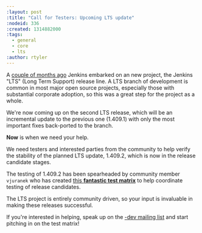 ```yaml
---
:layout: post
:title: "Call for Testers: Upcoming LTS update"
:nodeid: 336
:created: 1314882000
:tags:
  - general
  - core
  - lts
:author: rtyler
---
```


A [couple of months
ago](/content/jenkins-long-term-support-release) Jenkins embarked on an new project, the
Jenkins "LTS" (Long Term Support) release line. A LTS branch of development is
common in most major open source projects, especially those with substantial
corporate adoption, so this was a great step for the project as a whole.

We're now coming up on the second LTS release, which will be an incremental
update to the previous one (1.409.1) with only the most important fixes
back-ported to the branch.

**Now** is when we need your help.

We need testers and interested parties from the community to help verify the
stability of the planned LTS update, 1.409.2, which is now in the release
candidate stages.

The testing of 1.409.2 has been spearheaded by community member `vjuranek` who
has created [this **fantastic test
matrix**](https://wiki.jenkins-ci.org/display/JENKINS/LTS+1.409.x+RC+Testing) to
help coordinate testing of release candidates.

The LTS project is entirely community driven, so your input is invaluable in making
these releases successful.

If you're interested in helping, speak up on the [-dev mailing
list](/content/mailing-lists) and start pitching in on the test matrix!
